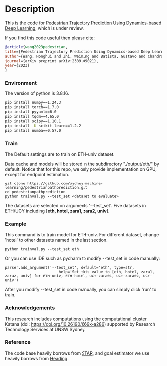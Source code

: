 # Description
This is the code for [Pedestrian Trajectory Prediction Using Dynamics-based Deep Learning](https://arxiv.org/abs/2309.09021), which is under review.

If you find this code useful then please cite:
```bibtex
@article{wang2023pedestrian,
title={Pedestrian Trajectory Prediction Using Dynamics-based Deep Learning},
author={Wang, Honghui and Zhi, Weiming and Batista, Gustavo and Chandra, Rohitash},
journal={arXiv preprint arXiv:2309.09021},
year={2023}
}
```

### Environment
The version of python is 3.8.16.

```bash
pip install numpy==1.24.3
pip install torch==1.7.0
pip install pyyaml==6.0
pip install tqdm==4.65.0
pip install scipy==1.10.1
pip install -U scikit-learn==1.2.2
pip install numba==0.57.0
```


### Train
The Default settings are to train on ETH-univ dataset. 

Data cache and models will be stored in the subdirectory "./output/eth/" by default. Notice that for this repo, we only provide implementation on GPU, except for endpoint estimation.

```
git clone https://github.com/sydney-machine-learning/pedestrianpathprediction.git
cd pedestrianpathprediction
python trainval.py --test_set <dataset to evaluate>
```

The datasets are selected on arguments '--test_set'. Five datasets in ETH/UCY including
[**eth, hotel, zara1, zara2, univ**].

### Example

This command is to train model for ETH-univ. For different dataset, change 'hotel' to other datasets named in the last section.

```
python trainval.py --test_set eth
```

Or you can use IDE such as pycharm to modify --test_set in code manually:
```
parser.add_argument('--test_set', default='eth', type=str,
                        help='Set this value to [eth, hotel, zara1, zara2, univ] for ETH-univ, ETH-hotel, UCY-zara01, UCY-zara02, UCY-univ')
```
After you modify --test_set in code manually, you can simply click 'run' to train.



### Acknowledgements
This research includes computations using the computational cluster Katana (doi: https://doi.org/10.26190/669x-a286) supported by Research Technology Services at UNSW Sydney.


### Reference
The code base heavily borrows from [STAR](https://github.com/Majiker/STAR), and goal estimator we use heavily borrows from [Heading](https://github.com/JoeHEZHAO/expert_traj). 